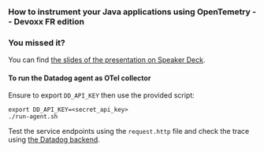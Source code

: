 ### How to instrument your Java applications using OpenTemetry -- Devoxx FR edition

### You missed it?

You can find [the slides of the presentation on Speaker Deck](https://speakerdeck.com/perfectslayer/instrumentez-vos-applications-java-avec-opentelemetry).

#### To run the Datadog agent as OTel collector

Ensure to export `DD_API_KEY` then use the provided script:
```shell
export DD_API_KEY=<secret_api_key>
./run-agent.sh
```

Test the service endpoints using the `request.http` file and check the trace using [the Datadog backend](https://app.datadoghq.eu/account/login).
